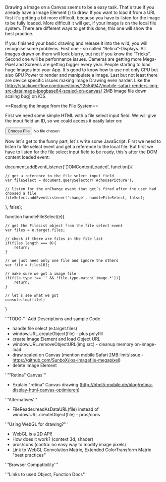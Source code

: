 Drawing a Image on a Canvas seems to be a easy task. That´s true if you already have a Image Element (<img>) to draw. If you want to load it from a URL first it´s getting a bit more difficult, because you have to listen for the image to be fully loaded. More difficult it will get, if your Image is on the local file system. There are different ways to get this done, this one will show the best practice.

If you finished your basic drawing and release it into the wild, you will recognise some problems. First one - so called “Retina”-Displays. All Images drawn on them will look blurry, but not if you know the “Tricks”. Second one will be performance issues. Cameras are getting more Mega-Pixel and Screens are getting bigger every year. People starting to load huge Images into your App. It´s good to know how to use not only CPU but also GPU Power to render and manipulate a Image.
Last but not least there are device specific issues making Image Drawing even harder. Like the [http://stackoverflow.com/questions/12554947/mobile-safari-renders-img-src-dataimage-jpegbase64-scaled-on-canvas/ 2MB Image file down scaling bug] on iOS.

==Reading the Image from the File System==

First we need some simple HTML with a file select input field. We will give the input field an ID, so we could access it easily later on:

 <nowiki><!DOCTYPE html>
<html>
<head>
    <meta charset="utf-8">
    <title>Image drawing Example</title>
</head>
<body>
    <input type="file" name="choosePicture" id="choosePicture" accept="image/jpeg">
</body>
</html></nowiki>

Now let´s get to the funny part, let´s write some JavaScript. First we need to listen to file select event and get a reference to the local file. But first we have to listen for the file select input field to be ready, this´s after the DOM content loaded event:

 <nowiki>document.addEventListener('DOMContentLoaded', function(){

    // get a reference to the file select input field
    var fileSelect = document.querySelector('#choosePicture');

    // listen for the onChange event that get´s fired after the user had choosed a file
    fileSelect.addEventListener('change', handleFileSelect, false);
    
}, false);

function handleFileSelect(e){

    // get the FileList object from the file select event
    var files = e.target.files;
    
    // check if there are files in the file list
    if(files.length === 0){
        return;
    }
    
    // we just need only one file and ignore the others
    var file = files[0];
    
    // make sure we got a image file
    if(file.type !== '' && !file.type.match('image.*')){
        return;
    }
    
    // let´s see what we got
    console.log(file);
}</nowiki>


'''TODO:''' Add Descriptions and sample Code

* handle file select (e.target.files)
* window.URL.createObject(file) - plus polyfill
* create Image Element and load Object URL
* window.URL.removeObjectURL(img.src) - cleanup memory on-image-load
* draw scaled on Canvas (mention mobile Safari 2MB limit/issue - https://github.com/SunboX/ios-imagefile-megapixel)
* delete Image Element

'''"Retina" Canvas'''

* Explain "retina" Canvas drawing (http://html5-mobile.de/blog/retina-display-html-canvas-optimieren)

'''Alternatives'''

* FileReader.readAsDataURL(file) instead of window.URL.createObject(file) - pros/cons

'''Using WebGL for drawing?'''

* WebGL is a 2D API!
* How does it work? (context 3d, shader)
* pros/cons (contra: no easy way to modify image pixels)
* Link to WebGL Convolution Matrix, Extended ColorTransform Matrix "best practices"

'''Browser Compatibility'''

'''Links to used Object, Function Docs'''